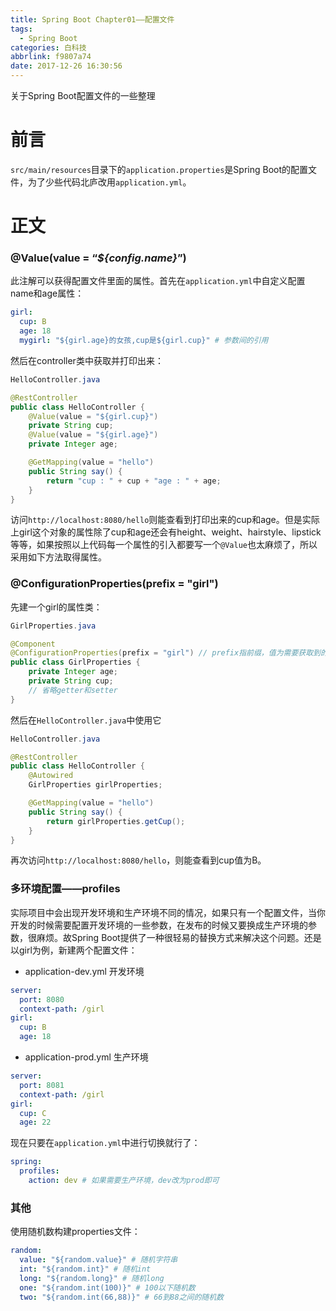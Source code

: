 ```yaml
---
title: Spring Boot Chapter01——配置文件
tags:
  - Spring Boot
categories: 白科技
abbrlink: f9807a74
date: 2017-12-26 16:30:56
---
```

关于Spring Boot配置文件的一些整理
<!--more-->
# 前言
`src/main/resources`目录下的`application.properties`是Spring Boot的配置文件，为了少些代码北庐改用`application.yml`。
# 正文
### @Value(value = “*${config.name}*”)
此注解可以获得配置文件里面的属性。首先在`application.yml`中自定义配置name和age属性：
```yml
girl:
  cup: B
  age: 18
  mygirl: "${girl.age}的女孩,cup是${girl.cup}" # 参数间的引用
```
然后在controller类中获取并打印出来：
```java
HelloController.java

@RestController
public class HelloController {
    @Value(value = "${girl.cup}")
    private String cup;
    @Value(value = "${girl.age}")
    private Integer age;

    @GetMapping(value = "hello")
    public String say() {
        return "cup : " + cup + "age : " + age;
    }
}
```
访问`http://localhost:8080/hello`则能查看到打印出来的cup和age。但是实际上girl这个对象的属性除了cup和age还会有height、weight、hairstyle、lipstick等等，如果按照以上代码每一个属性的引入都要写一个`@Value`也太麻烦了，所以采用如下方法取得属性。
### @ConfigurationProperties(prefix = "girl")
先建一个girl的属性类：
```java
GirlProperties.java

@Component
@ConfigurationProperties(prefix = "girl") // prefix指前缀，值为需要获取到的属性前缀，本例中为[girl]
public class GirlProperties {
    private Integer age;
    private String cup;
    // 省略getter和setter
}
```
然后在`HelloController.java`中使用它
```java
HelloController.java

@RestController
public class HelloController {
    @Autowired
    GirlProperties girlProperties;

    @GetMapping(value = "hello")
    public String say() {
        return girlProperties.getCup();
    }
}
```
再次访问`http://localhost:8080/hello`，则能查看到cup值为B。
### 多环境配置——profiles
实际项目中会出现开发环境和生产环境不同的情况，如果只有一个配置文件，当你开发的时候需要配置开发环境的一些参数，在发布的时候又要换成生产环境的参数，很麻烦。故Spring Boot提供了一种很轻易的替换方式来解决这个问题。还是以girl为例，新建两个配置文件：
- application-dev.yml   开发环境
```yml
server:
  port: 8080
  context-path: /girl
girl:
  cup: B
  age: 18
```
- application-prod.yml  生产环境
```yml
server:
  port: 8081
  context-path: /girl
girl:
  cup: C
  age: 22
```
现在只要在`application.yml`中进行切换就行了：
```yml
spring:
  profiles:
    action: dev # 如果需要生产环境，dev改为prod即可
```
### 其他
使用随机数构建properties文件：
```yml
random:
  value: "${random.value}" # 随机字符串
  int: "${random.int}" # 随机int
  long: "${random.long}" # 随机long
  one: "${random.int(100)}" # 100以下随机数
  two: "${random.int(66,88)}" # 66到88之间的随机数
```

